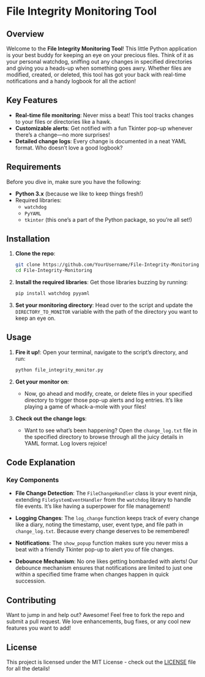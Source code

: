 #  File Integrity Monitoring Tool 

##  Overview

Welcome to the **File Integrity Monitoring Tool**! This little Python application is your best buddy for keeping an eye on your precious files. Think of it as your personal watchdog, sniffing out any changes in specified directories and giving you a heads-up when something goes awry. Whether files are modified, created, or deleted, this tool has got your back with real-time notifications and a handy logbook for all the action!

##  Key Features

- **Real-time file monitoring**: Never miss a beat! This tool tracks changes to your files or directories like a hawk.
- **Customizable alerts**: Get notified with a fun Tkinter pop-up whenever there’s a change—no more surprises!
- **Detailed change logs**: Every change is documented in a neat YAML format. Who doesn’t love a good logbook?

##  Requirements

Before you dive in, make sure you have the following:

- **Python 3.x** (because we like to keep things fresh!)
- Required libraries:
  - `watchdog`
  - `PyYAML`
  - `tkinter` (this one’s a part of the Python package, so you’re all set!)

##  Installation

1. **Clone the repo**:
   ```bash
   git clone https://github.com/YourUsername/File-Integrity-Monitoring.git
   cd File-Integrity-Monitoring
   ```

2. **Install the required libraries**:
   Get those libraries buzzing by running:
   ```bash
   pip install watchdog pyyaml
   ```

3. **Set your monitoring directory**:
   Head over to the script and update the `DIRECTORY_TO_MONITOR` variable with the path of the directory you want to keep an eye on. 

##  Usage

1. **Fire it up!**:
   Open your terminal, navigate to the script’s directory, and run:
   ```bash
   python file_integrity_monitor.py
   ```

2. **Get your monitor on**:
   - Now, go ahead and modify, create, or delete files in your specified directory to trigger those pop-up alerts and log entries. It’s like playing a game of whack-a-mole with your files!

3. **Check out the change logs**:
   - Want to see what’s been happening? Open the `change_log.txt` file in the specified directory to browse through all the juicy details in YAML format. Log lovers rejoice!

##  Code Explanation

###  Key Components

- **File Change Detection**: 
  The `FileChangeHandler` class is your event ninja, extending `FileSystemEventHandler` from the `watchdog` library to handle file events. It’s like having a superpower for file management!

- **Logging Changes**: 
  The `log_change` function keeps track of every change like a diary, noting the timestamp, user, event type, and file path in `change_log.txt`. Because every change deserves to be remembered!

- **Notifications**: 
  The `show_popup` function makes sure you never miss a beat with a friendly Tkinter pop-up to alert you of file changes.

- **Debounce Mechanism**: 
  No one likes getting bombarded with alerts! Our debounce mechanism ensures that notifications are limited to just one within a specified time frame when changes happen in quick succession. 

##  Contributing

Want to jump in and help out? Awesome! Feel free to fork the repo and submit a pull request. We love enhancements, bug fixes, or any cool new features you want to add! 

##  License

This project is licensed under the MIT License - check out the [LICENSE](LICENSE) file for all the details!
